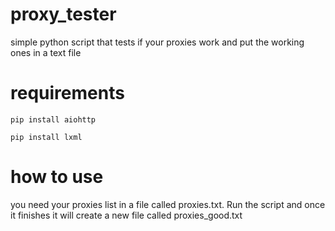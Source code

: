 # proxy_tester
simple python script that tests if your proxies work and put the working ones in a text file
# requirements 
`pip install aiohttp`

`pip install lxml`
# how to use
you need your proxies list in a file called proxies.txt.
Run the script and once it finishes it will create a new file called proxies_good.txt


